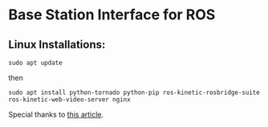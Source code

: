 # Base Station Interface for ROS

## Linux Installations:

```
sudo apt update
```

then 

```
sudo apt install python-tornado python-pip ros-kinetic-rosbridge-suite ros-kinetic-web-video-server nginx
```

Special thanks to [this article](https://medium.com/husarion-blog/bootstrap-4-ros-creating-a-web-ui-for-your-robot-9a77a8e373f9).
